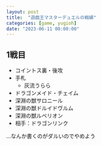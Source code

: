 ```yaml
---
layout: post
title:  "遊戯王マスターデュエルの戦績"
categories: [game, yugioh]
date: "2023-06-11 00:00:00"
---
```


## 1戦目

- コイントス裏・後攻
- 手札
  - 灰流うらら
 - ドラゴンメイド・チェイム
 - 深淵の獣サロニール
 - 深淵の獣ドルイドヴルム
 - 深淵の獣ルベリオン
- 相手：ドラゴンリンク


...なんか書くのがダルいのでやめよう
